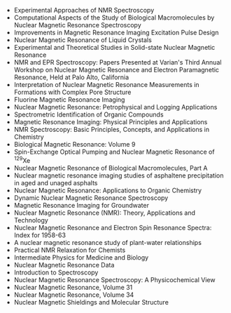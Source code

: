 <ul>

                             

 <li><a target="_blank" href="https://github.com/manjunath5496/Nuclear-Magnetic-Resonance-Books/blob/master/nmrb(1).pdf" style="text-decoration:none;">Experimental Approaches of NMR Spectroscopy</a></li>

 <li><a target="_blank" href="https://github.com/manjunath5496/Nuclear-Magnetic-Resonance-Books/blob/master/nmrb(2).pdf" style="text-decoration:none;">Computational Aspects of the Study of Biological Macromolecules by Nuclear Magnetic Resonance Spectroscopy</a></li>

<li><a target="_blank" href="https://github.com/manjunath5496/Nuclear-Magnetic-Resonance-Books/blob/master/nmrb(3).pdf" style="text-decoration:none;">Improvements in Magnetic Resonance Imaging Excitation Pulse Design</a></li>
 <li><a target="_blank" href="https://github.com/manjunath5496/Nuclear-Magnetic-Resonance-Books/blob/master/nmrb(4).pdf" style="text-decoration:none;">Nuclear Magnetic Resonance of Liquid Crystals</a></li>                              
<li><a target="_blank" href="https://github.com/manjunath5496/Nuclear-Magnetic-Resonance-Books/blob/master/nmrb(5).pdf" style="text-decoration:none;">Experimental and Theoretical Studies in Solid-state Nuclear Magnetic Resonance</a></li>
<li><a target="_blank" href="https://github.com/manjunath5496/Nuclear-Magnetic-Resonance-Books/blob/master/nmrb(6).pdf" style="text-decoration:none;">NMR and EPR Spectroscopy: Papers Presented at Varian's Third Annual Workshop on Nuclear Magnetic Resonance and Electron Paramagnetic Resonance, Held at Palo Alto, California</a></li>
 <li><a target="_blank" href="https://github.com/manjunath5496/Nuclear-Magnetic-Resonance-Books/blob/master/nmrb(7).pdf" style="text-decoration:none;">Interpretation of Nuclear Magnetic Resonance Measurements in Formations with Complex Pore Structure</a></li>

 <li><a target="_blank" href="https://github.com/manjunath5496/Nuclear-Magnetic-Resonance-Books/blob/master/nmrb(8).pdf" style="text-decoration:none;"> Fluorine Magnetic
Resonance Imaging </a></li>
   <li><a target="_blank" href="https://github.com/manjunath5496/Nuclear-Magnetic-Resonance-Books/blob/master/nmrb(9).pdf" style="text-decoration:none;">Nuclear Magnetic Resonance: Petrophysical and Logging Applications</a></li>
  
   
 <li><a target="_blank" href="https://github.com/manjunath5496/Nuclear-Magnetic-Resonance-Books/blob/master/nmrb(10).pdf" style="text-decoration:none;">Spectrometric Identification of Organic Compounds</a></li>                              
<li><a target="_blank" href="https://github.com/manjunath5496/Nuclear-Magnetic-Resonance-Books/blob/master/nmrb(11).pdf" style="text-decoration:none;">Magnetic Resonance Imaging: Physical Principles and Applications</a></li>
<li><a target="_blank" href="https://github.com/manjunath5496/Nuclear-Magnetic-Resonance-Books/blob/master/nmrb(12).pdf" style="text-decoration:none;">NMR Spectroscopy: 
Basic Principles, Concepts, and Applications in Chemistry</a></li>
<li><a target="_blank" href="https://github.com/manjunath5496/Nuclear-Magnetic-Resonance-Books/blob/master/nmrb(13).pdf" style="text-decoration:none;">Biological Magnetic
Resonance: Volume 9</a></li>

<li><a target="_blank" href="https://github.com/manjunath5496/Nuclear-Magnetic-Resonance-Books/blob/master/nmrb(14).pdf" style="text-decoration:none;">Spin-Exchange Optical Pumping and Nuclear Magnetic Resonance of <sup>129</sup>Xe</a></li>
                              
<li><a target="_blank" href="https://github.com/manjunath5496/Nuclear-Magnetic-Resonance-Books/blob/master/nmrb(15).pdf" style="text-decoration:none;">Nuclear Magnetic Resonance of Biological Macromolecules, Part A</a></li>

<li><a target="_blank" href="https://github.com/manjunath5496/Nuclear-Magnetic-Resonance-Books/blob/master/nmrb(16).pdf" style="text-decoration:none;">Nuclear magnetic resonance imaging studies of asphaltene precipitation in aged and unaged asphalts</a></li>

  <li><a target="_blank" href="https://github.com/manjunath5496/Nuclear-Magnetic-Resonance-Books/blob/master/nmrb(17).pdf" style="text-decoration:none;">Nuclear Magnetic Resonance: Applications to Organic Chemistry</a></li>   
  
<li><a target="_blank" href="https://github.com/manjunath5496/Nuclear-Magnetic-Resonance-Books/blob/master/nmrb(18).pdf" style="text-decoration:none;">Dynamic Nuclear
Magnetic Resonance Spectroscopy</a></li> 

  
<li><a target="_blank" href="https://github.com/manjunath5496/Nuclear-Magnetic-Resonance-Books/blob/master/nmrb(19).pdf" style="text-decoration:none;">Magnetic Resonance Imaging for Groundwater</a></li> 

<li><a target="_blank" href="https://github.com/manjunath5496/Nuclear-Magnetic-Resonance-Books/blob/master/nmrb(20).pdf" style="text-decoration:none;">Nuclear Magnetic Resonance (NMR): Theory, Applications and Technology</a></li>

<li><a target="_blank" href="https://github.com/manjunath5496/Nuclear-Magnetic-Resonance-Books/blob/master/nmrb(21).pdf" style="text-decoration:none;">Nuclear Magnetic Resonance and Electron Spin Resonance Spectra: Index for 1958-63</a></li>
<li><a target="_blank" href="https://github.com/manjunath5496/Nuclear-Magnetic-Resonance-Books/blob/master/nmrb(22).pdf" style="text-decoration:none;">A nuclear magnetic resonance study of plant-water relationships</a></li> 
 <li><a target="_blank" href="https://github.com/manjunath5496/Nuclear-Magnetic-Resonance-Books/blob/master/nmrb(23).pdf" style="text-decoration:none;">Practical NMR
Relaxation for Chemists</a></li> 
 

   <li><a target="_blank" href="https://github.com/manjunath5496/Nuclear-Magnetic-Resonance-Books/blob/master/nmrb(24).pdf" style="text-decoration:none;">Intermediate Physics for Medicine and Biology</a></li>
 
   <li><a target="_blank" href="https://github.com/manjunath5496/Nuclear-Magnetic-Resonance-Books/blob/master/nmrb(25).pdf" style="text-decoration:none;">Nuclear Magnetic Resonance Data</a></li>                              
 <li><a target="_blank" href="https://github.com/manjunath5496/Nuclear-Magnetic-Resonance-Books/blob/master/nmrb(26).pdf" style="text-decoration:none;">Introduction to Spectroscopy</a></li>
 <li><a target="_blank" href="https://github.com/manjunath5496/Nuclear-Magnetic-Resonance-Books/blob/master/nmrb(27).pdf" style="text-decoration:none;">Nuclear Magnetic
Resonance Spectroscopy: A Physicochemical View</a></li>
   
 
   <li><a target="_blank" href="https://github.com/manjunath5496/Nuclear-Magnetic-Resonance-Books/blob/master/nmrb(28).pdf" style="text-decoration:none;">Nuclear Magnetic Resonance, Volume 31</a></li>
 
   <li><a target="_blank" href="https://github.com/manjunath5496/Nuclear-Magnetic-Resonance-Books/blob/master/nmrb(29).pdf" style="text-decoration:none;">Nuclear Magnetic Resonance, Volume 34</a></li>                              
 
   <li><a target="_blank" href="https://github.com/manjunath5496/Nuclear-Magnetic-Resonance-Books/blob/master/nmrb(30).pdf" style="text-decoration:none;">Nuclear Magnetic Shieldings and Molecular Structure</a></li>  

</ul>
